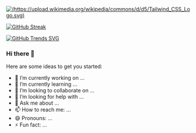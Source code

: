 

[![(https://upload.wikimedia.org/wikipedia/commons/d/d5/Tailwind_CSS_Logo.svg)](https://github.com/mdrabiulis/mdrabiulis/blob/mdrabiulis/Abstract_background.png "Click here go to facebook")](https://www.facebook.com/rabiulislam155)




[![GitHub Streak](https://github-readme-streak-stats.herokuapp.com?user=mdrabiulis&theme=merko&dates=AD63EB)](https://git.io/streak-stats)


<!-- [![GitHub Trends SVG](https://api.githubtrends.io/user/svg/avgupta456/langs)](https://githubtrends.io) -->

<!-- [![GitHub Trends SVG](https://api.githubtrends.io/user/svg/{mdrabiulis_id}/langs)] -->


[![GitHub Trends SVG](https://api.githubtrends.io/user/svg/mdrabiulis/repos?time_range=one_year&theme=classic)](https://www.githubwrapped.io/mdrabiulis)

### Hi there 👋


Here are some ideas to get you started:

- 🔭 I’m currently working on ...
- 🌱 I’m currently learning ...
- 👯 I’m looking to collaborate on ...
- 🤔 I’m looking for help with ...
- 💬 Ask me about ...
- 📫 How to reach me: ...
- 😄 Pronouns: ...
- ⚡ Fun fact: ...

